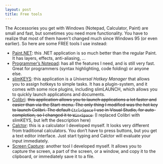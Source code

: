 ```yaml
---
layout: post
title: Free tools
---
```


The Accessories you get with Windows (Notepad, Calculator, Paint) are small and fast, but sometimes you need more functionality. You have to realize that most of them haven’t changed much since Windows 95 (or even earlier). So here are some FREE tools I use instead:

- [Paint.NET](http://www.getpaint.net/): this .NET application is so much better than the regular Paint. It has layers, effects, anti-aliasing, …
- [Programmer’s Notepad](http://www.pnotepad.org/): has all the features I need, and is still very fast. Great for programmers (syntax highlighting, code folding) or anyone else.
- [slimKEYS](http://slimcode.com/slimKEYS/): this application is a *Universal Hotkey Manager* that allows you to assign hotkeys to simple tasks. It has a plugin-system, and it comes with some nice plugins, including slimLAUNCH, which allows you to quickly launch applications and documents.
- [Colibri](http://colibri.leetspeak.org/): <s>this application allows you to launch applications a lot faster and easier than via the Start-menu. The only thing I modified was the hot key to launch Colibri. The default `Ctrl+Space` I use in Visual Studio, for auto-completion, so I changed it to `Win+Space`.</s> (I replaced Colibri with slimKEYS, but left the description here)
- [Calctor]({{site.baseUrl}}projects/calctor/): this is a calculator I developed myself. It looks very different from traditional calculators. You don’t have to press buttons, but you get a text editor interface. Just start typing and Calctor will evaluate your input immediately.
- [Screen Capture]({{site.baseUrl}}projects/screen-capture/): another tool I developed myself. It allows you to capture the screen, a part of the screen, or a window, and copy it to the clipboard, or immediately save it to a file.